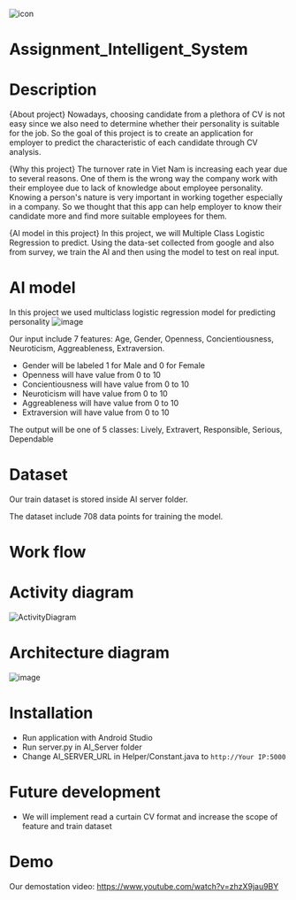 ![icon](https://user-images.githubusercontent.com/40843946/101735576-ae8f7300-3af4-11eb-82ea-f42218643137.png)

# Assignment_Intelligent_System

# Description
{About project}
Nowadays, choosing candidate from a plethora of CV is not easy since we also need to determine whether their personality is suitable for the job. So the goal of this project is to create an application for employer to predict the characteristic of each candidate through CV analysis.

{Why this project}
The turnover rate in Viet Nam is increasing each year due to several reasons. One of them is the wrong way the company work with their employee due to lack of knowledge about employee personality. Knowing a person's nature is very important in working together especially in a company. So we thought that this app can help employer to know their candidate more and find more suitable employees for them.


{AI model in this project}
In this project, we will Multiple Class Logistic Regression to predict. Using the data-set collected from google and also from survey, we train the AI and then using the model to test on real input.
# AI model
In this project we used multiclass logistic regression model for predicting personality
![image](https://user-images.githubusercontent.com/40843946/101851971-2c07c180-3b8f-11eb-8a9c-c89f031dbdf3.png)

Our input include 7 features: Age, Gender, Openness, Concientiousness, Neuroticism, Aggreableness, Extraversion.
- Gender will be labeled 1 for Male and 0 for Female
- Openness will have value from 0 to 10
- Concientiousness will have value from 0 to 10
- Neuroticism will have value from 0 to 10
- Aggreableness will have value from 0 to 10
- Extraversion will have value from 0 to 10

The output will be one of 5 classes: Lively, Extravert, Responsible, Serious, Dependable

# Dataset
Our train dataset is stored inside AI server folder.

The dataset include 708 data points for training the model.

# Work flow

# Activity diagram
![ActivityDiagram](https://user-images.githubusercontent.com/40843946/101735655-c7982400-3af4-11eb-8b14-87c0b85751d1.png)

# Architecture diagram
![image](https://user-images.githubusercontent.com/40843946/101855702-72145380-3b96-11eb-99ea-407e42bf11e5.png)


# Installation
- Run application with Android Studio
- Run server.py in AI_Server folder
- Change AI_SERVER_URL in Helper/Constant.java to `http://Your IP:5000`


# Future development
- We will implement read a curtain CV format and increase the scope of feature and train dataset

# Demo 
Our demostation video:
https://www.youtube.com/watch?v=zhzX9jau9BY
